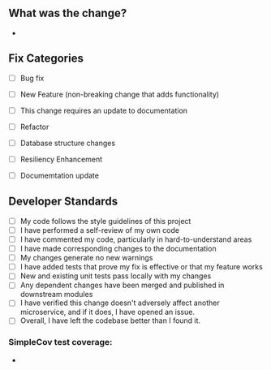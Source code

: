## What was the change?
-


## Fix Categories
- [ ] Bug fix
- [ ] New Feature (non-breaking change that adds functionality)
- [ ] This change requires an update to documentation
- [ ] Refactor
- [ ] Database structure changes
- [ ] Resiliency Enhancement
- [ ] Documemtation update


## Developer Standards
- [ ] My code follows the style guidelines of this project
- [ ] I have performed a self-review of my own code
- [ ] I have commented my code, particularly in hard-to-understand areas
- [ ] I have made corresponding changes to the documentation
- [ ] My changes generate no new warnings
- [ ] I have added tests that prove my fix is effective or that my feature works
- [ ] New and existing unit tests pass locally with my changes
- [ ] Any dependent changes have been merged and published in downstream modules
- [ ] I have verified this change doesn't adversely affect another microservice, and if it does, I have opened an issue.
- [ ] Overall, I have left the codebase better than I found it.

### SimpleCov test coverage:
-
